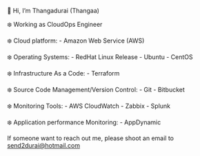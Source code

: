 👋 Hi, I’m Thangadurai (Thangaa)

❄️ Working as CloudOps Engineer

❄️ Cloud platform: 
        - Amazon Web Service (AWS)
        
❄️ Operating Systems:
        - RedHat Linux Release
        - Ubuntu
        - CentOS
        
❄️ Infrastructure As a Code:
        - Terraform
        
❄️ Source Code Management/Version Control:
        - Git
        - Bitbucket
        
❄️ Monitoring Tools:
        - AWS CloudWatch
        - Zabbix
        - Splunk

❄️ Application performance Monitoring:
        - AppDynamic
        
 If someone want to reach out me, please shoot an email to send2durai@hotmail.com
